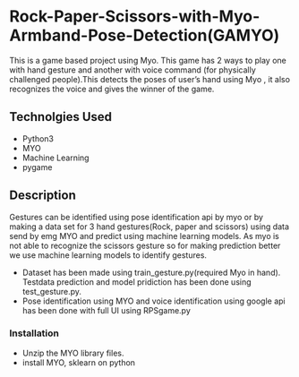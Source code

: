 # Rock-Paper-Scissors-with-Myo-Armband-Pose-Detection(GAMYO)
This is a game based project using Myo. This game has 2 ways to play one with hand gesture and another with voice command (for physically challenged people).This detects the poses of user’s hand using Myo , it also recognizes the voice and gives the winner of the game.
## Technolgies Used
- Python3
- MYO
- Machine Learning
- pygame
## Description
Gestures can be identified using pose identification api by myo or by making a data set for 3 hand gestures(Rock, paper and scissors) using data send by emg MYO and predict using machine learning models. As myo is not able to recognize the scissors gesture so for making prediction better we use machine learning models to identify gestures.
- Dataset has been made using train_gesture.py(required Myo in hand). Testdata prediction and model pridiction has been done using test_gesture.py. 
- Pose identification using MYO and voice identification using google api has been done with full UI using RPSgame.py
### Installation
- Unzip the MYO library files.
- install MYO, sklearn on python
